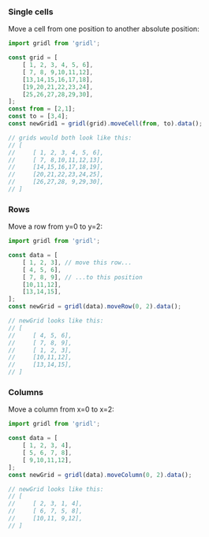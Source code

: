 ### <a name="cells"></a>Single cells

Move a cell from one position to another absolute position:

```javascript
import gridl from 'gridl';

const grid = [
    [ 1, 2, 3, 4, 5, 6],
    [ 7, 8, 9,10,11,12],
    [13,14,15,16,17,18],
    [19,20,21,22,23,24],
    [25,26,27,28,29,30],
];
const from = [2,1];
const to = [3,4];
const newGrid1 = gridl(grid).moveCell(from, to).data();

// grids would both look like this:
// [
//     [ 1, 2, 3, 4, 5, 6],
//     [ 7, 8,10,11,12,13],
//     [14,15,16,17,18,19],
//     [20,21,22,23,24,25],
//     [26,27,28, 9,29,30],
// ]
```


### <a name="rows"></a>Rows

Move a row from y=0 to y=2:

```javascript
import gridl from 'gridl';

const data = [
    [ 1, 2, 3], // move this row...
    [ 4, 5, 6],
    [ 7, 8, 9], // ...to this position
    [10,11,12],
    [13,14,15],
];
const newGrid = gridl(data).moveRow(0, 2).data();

// newGrid looks like this:
// [
//     [ 4, 5, 6],
//     [ 7, 8, 9],
//     [ 1, 2, 3],
//     [10,11,12],
//     [13,14,15],
// ]
```

### <a name="columns"></a>Columns

Move a column from x=0 to x=2:

```javascript
import gridl from 'gridl';

const data = [
    [ 1, 2, 3, 4],
    [ 5, 6, 7, 8],
    [ 9,10,11,12],
];
const newGrid = gridl(data).moveColumn(0, 2).data();

// newGrid looks like this:
// [
//     [ 2, 3, 1, 4],
//     [ 6, 7, 5, 8],
//     [10,11, 9,12],
// ]
```